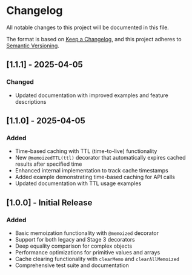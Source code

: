 # Changelog

All notable changes to this project will be documented in this file.

The format is based on [Keep a Changelog](https://keepachangelog.com/en/1.0.0/),
and this project adheres to [Semantic Versioning](https://semver.org/spec/v2.0.0.html).

## [1.1.1] - 2025-04-05

### Changed
- Updated documentation with improved examples and feature descriptions

## [1.1.0] - 2025-04-05

### Added
- Time-based caching with TTL (time-to-live) functionality
- New `@memoizedTTL(ttl)` decorator that automatically expires cached results after specified time
- Enhanced internal implementation to track cache timestamps
- Added example demonstrating time-based caching for API calls
- Updated documentation with TTL usage examples

## [1.0.0] - Initial Release

### Added
- Basic memoization functionality with `@memoized` decorator
- Support for both legacy and Stage 3 decorators
- Deep equality comparison for complex objects
- Performance optimizations for primitive values and arrays
- Cache clearing functionality with `clearMemo` and `clearAllMemoized`
- Comprehensive test suite and documentation

